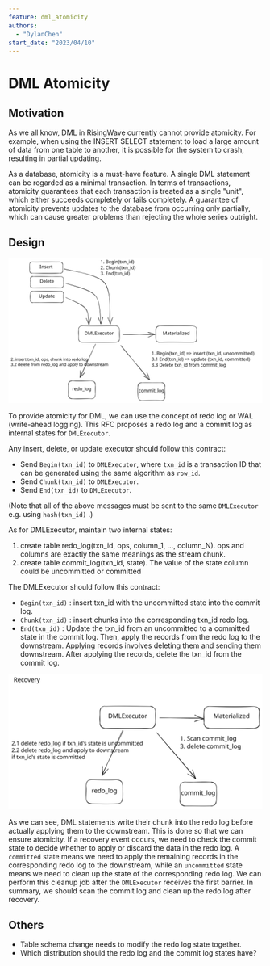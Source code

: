 ```yaml
---
feature: dml_atomicity
authors:
  - "DylanChen"
start_date: "2023/04/10"
---
```


# DML Atomicity

## Motivation

As we all know, DML in RisingWave currently cannot provide atomicity. For example, when using the INSERT SELECT statement to load a large amount of data from one table to another, it is possible for the system to crash, resulting in partial updating.

As a database, atomicity is a must-have feature. A single DML statement can be regarded as a minimal transaction. In terms of transactions, atomicity guarantees that each transaction is treated as a single "unit", which either succeeds completely or fails completely. A guarantee of atomicity prevents updates to the database from occurring only partially, which can cause greater problems than rejecting the whole series outright.

## Design

![](images/0059-dml-atomicity/redo_commit.svg)

To provide atomicity for DML, we can use the concept of redo log or WAL (write-ahead logging). This RFC proposes a redo log and a commit log as internal states for `DMLExecutor`.

Any insert, delete, or update executor should follow this contract:

- Send `Begin(txn_id)` to `DMLExecutor`, where `txn_id` is a transaction ID that can be generated using the same algorithm as `row_id`.
- Send `Chunk(txn_id)` to `DMLExecutor`.
- Send `End(txn_id)` to `DMLExecutor`.

(Note that all of the above messages must be sent to the same `DMLExecutor` e.g. using `hash(txn_id)` .)


As for DMLExecutor, maintain two internal states: 
1. create table redo_log(txn_id, ops, column_1, …, column_N). ops and columns are exactly the same meanings as the stream chunk.
2. create table commit_log(txn_id, state). The value of the state column could be uncommitted or committed

The DMLExecutor should follow this contract:
- `Begin(txn_id)` : insert txn_id with the uncommitted state into the commit log.
- `Chunk(txn_id)` : insert chunks into the corresponding txn_id redo log.
- `End(txn_id)` : Update the txn_id from an uncommitted to a committed state in the commit log. Then, apply the records from the redo log to the downstream. Applying records involves deleting them and sending them downstream. After applying the records, delete the txn_id from the commit log.


![](images/0059-dml-atomicity/recovery.svg)

As we can see, DML statements write their chunk into the redo log before actually applying them to the downstream. This is done so that we can ensure atomicity. If a recovery event occurs, we need to check the commit state to decide whether to apply or discard the data in the redo log. A `committed` state means we need to apply the remaining records in the corresponding redo log to the downstream, while an `uncommitted` state means we need to clean up the state of the corresponding redo log. We can perform this cleanup job after the `DMLExecutor` receives the first barrier. In summary, we should scan the commit log and clean up the redo log after recovery.

## Others
- Table schema change needs to modify the redo log state together.
- Which distribution should the redo log and the commit log states have?